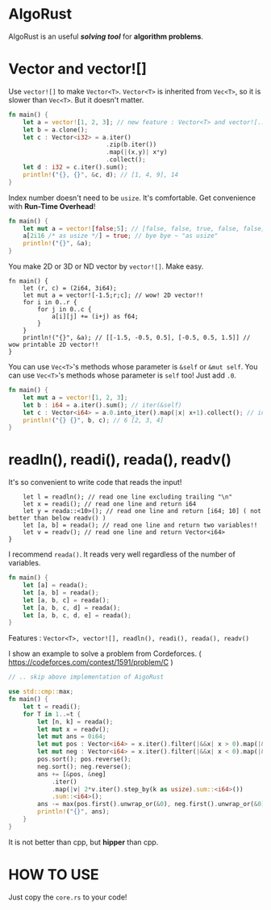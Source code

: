 # AIgoRust
AIgoRust is an useful ***solving tool*** for **algorithm problems**.

# Vector<T> and vector![]

Use `vector![]` to make `Vector<T>`. `Vector<T>` is inherited from `Vec<T>`, so it is slower than `Vec<T>`. But it doesn't matter.
```rust
fn main() {
    let a = vector![1, 2, 3]; // new feature : Vector<T> and vector![...]
    let b = a.clone();
    let c : Vector<i32> = a.iter()
                           .zip(b.iter())
                           .map(|(x,y)| x*y)
                           .collect();
    let d : i32 = c.iter().sum();
    println!("{}, {}", &c, d); // [1, 4, 9], 14
}
```
Index number doesn't need to be `usize`. It's comfortable. Get convenience with **Run-Time Overhead**!
```rust
fn main() {
    let mut a = vector![false;5]; // [false, false, true, false, false]
    a[2i16 /* as usize */] = true; // bye bye ~ "as usize" 
    println!("{}", &a);
}
```
You make 2D or 3D or ND vector by `vector![]`. Make easy.
```ruct
fn main() {
    let (r, c) = (2i64, 3i64);
    let mut a = vector![-1.5;r;c]; // wow! 2D vector!!
    for i in 0..r {
        for j in 0..c {
            a[i][j] += (i+j) as f64;
        }
    }
    println!("{}", &a); // [[-1.5, -0.5, 0.5], [-0.5, 0.5, 1.5]] // wow printable 2D vector!!
}
```
You can use `Vec<T>`'s methods whose parameter is `&self` or `&mut self`.
You can use `Vec<T>`'s methods whose parameter is `self` too! Just add `.0`.
```rust
fn main() {
    let mut a = vector![1, 2, 3];
    let b : i64 = a.iter().sum(); // iter(&self)
    let c : Vector<i64> = a.0.into_iter().map(|x| x+1).collect(); // into_iter(self)
    println!("{} {}", b, c); // 6 [2, 3, 4]
}
```
# readln(), readi(), reada(), readv()
It's so convenient to write code that reads the input!
```ruct
    let l = readln(); // read one line excluding trailing "\n"
    let x = readi(); // read one line and return i64
    let y = reada::<10>(); // read one line and return [i64; 10] ( not better than below readv() )
    let [a, b] = reada(); // read one line and return two variables!!
    let v = readv(); // read one line and return Vector<i64>
}
```
I recommend `reada()`. It reads very well regardless of the number of variables.
```rust
fn main() {
    let [a] = reada();
    let [a, b] = reada();
    let [a, b, c] = reada();
    let [a, b, c, d] = reada();
    let [a, b, c, d, e] = reada();
}
```
Features : `Vector<T>, vector![], readln(), readi(), reada(), readv()`

I show an example to solve a problem from Cordeforces. ( https://codeforces.com/contest/1591/problem/C )
```rust
// .. skip above implementation of AigoRust

use std::cmp::max;
fn main() {
    let t = readi();
    for T in 1..=t {
        let [n, k] = reada();
        let mut x = readv();
        let mut ans = 0i64;
        let mut pos : Vector<i64> = x.iter().filter(|&&x| x > 0).map(|&x|  x).collect();
        let mut neg : Vector<i64> = x.iter().filter(|&&x| x < 0).map(|&x| -x).collect();
        pos.sort(); pos.reverse();
        neg.sort(); neg.reverse();
        ans += [&pos, &neg]
            .iter()
            .map(|v| 2*v.iter().step_by(k as usize).sum::<i64>())
            .sum::<i64>();
        ans -= max(pos.first().unwrap_or(&0), neg.first().unwrap_or(&0));
        println!("{}", ans);
    }
}
```
It is not better than cpp, but **hipper** than cpp.
# HOW TO USE
Just copy the `core.rs` to your code!
